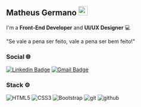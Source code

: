 ## Matheus Germano <img src="https://github.com/souvikguria98/souvikguria98/blob/master/Hi.gif" width="25">

I'm a **Front-End Developer** and **UI/UX Designer** 💻

"Se vale a pena ser feito, vale a pena ser bem feito!"

### Social 🌐

[![Linkedin Badge](https://img.shields.io/badge/-Matheus%20Germano-6633cc?style=flat-square&logo=Linkedin&logoColor=white&link=https://www.linkedin.com/in/mgermanodev/)](https://www.linkedin.com/in/mgermanodev/) 
[![Gmail Badge](https://img.shields.io/badge/-dev.mgermano@gmail.com-6633cc?style=flat-square&logo=Gmail&logoColor=white&link=mailto:dev.mgermano@gmail.com)](mailto:dev.mgermano@gmail.com)

### Stack ⚙

![HTML5](https://img.shields.io/badge/html%205-grey?style=flat-square&logo=html5&logoColor=white&labelColor=8E2DE2)
![CSS3](https://img.shields.io/badge/css%203-grey?style=flat-square&logo=css3&logoColor=white&labelColor=8E2DE2)
![Bootstrap](https://img.shields.io/badge/-bootstrap-grey?style=flat-square&logo=bootstrap&logoColor=white&labelColor=8E2DE2)
![git](https://img.shields.io/badge/-git-grey?style=flat-square&logo=git&logoColor=white&labelColor=8E2DE2)
![github](https://img.shields.io/badge/-github-grey?style=flat-square&logo=github&logoColor=white&labelColor=8E2DE2)
